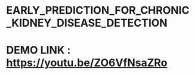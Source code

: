 # EARLY_PREDICTION_FOR_CHRONIC_KIDNEY_DISEASE_DETECTION

# DEMO LINK : https://youtu.be/ZO6VfNsaZRo

